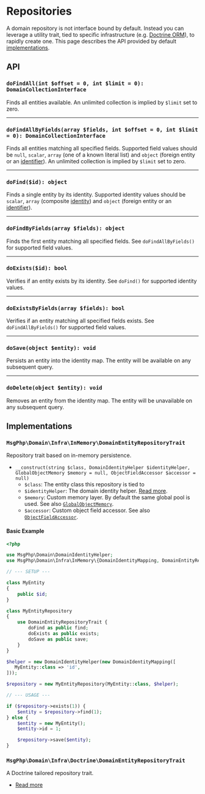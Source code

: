 # Repositories

A domain repository is not interface bound by default. Instead you can leverage a utility trait, tied to specific
infrastructure (e.g. [Doctrine ORM](../infrastructure/doctrine-orm.md)), to rapidly create one. This page describes the
API provided by default [implementations](#implementations).

## API

### `doFindAll(int $offset = 0, int $limit = 0): DomainCollectionInterface`

Finds all entities available. An unlimited collection is implied by `$limit` set to zero.

---

### `doFindAllByFields(array $fields, int $offset = 0, int $limit = 0): DomainCollectionInterface`

Finds all entities matching all specified fields. Supported field values should be `null`, `scalar`, `array` (one of a
known literal list) and `object` (foreign entity or an [identifier](identifiers.md)). An unlimited collection is implied
by `$limit` set to zero.

---

### `doFind($id): object`

Finds a single entity by its identity. Supported identity values should be `scalar`, `array` (composite [identity](identities.md))
and `object` (foreign entity or an [identifier](identifiers.md)).

---

### `doFindByFields(array $fields): object`

Finds the first entity matching all specified fields. See `doFindAllByFields()` for supported field values.

---

### `doExists($id): bool`

Verifies if an entity exists by its identity. See `doFind()` for supported identity values.

---

### `doExistsByFields(array $fields): bool`

Verifies if an entity matching all specified fields exists. See `doFindAllByFields()` for supported field values.

---

### `doSave(object $entity): void`

Persists an entity into the identity map. The entity will be available on any subsequent query.

---

### `doDelete(object $entity): void`

Removes an entity from the identity map. The entity will be unavailable on any subsequent query.

## Implementations

### `MsgPhp\Domain\Infra\InMemory\DomainEntityRepositoryTrait`

Repository trait based on in-memory persistence.

- `__construct(string $class, DomainIdentityHelper $identityHelper, GlobalObjectMemory $memory = null, ObjectFieldAccessor $accessor = null)`
    - `$class`: The entity class this repository is tied to
    - `$identityHelper`: The domain identity helper. [Read more](identities.md).
    - `$memory`: Custom memory layer. By default the same global pool is used. See also [`GlobalObjectMemory`][api-globalobjectmemory].
    - `$accessor`: Custom object field accessor. See also [`ObjectFieldAccessor`][api-objectfieldaccessor].

#### Basic Example

```php
<?php

use MsgPhp\Domain\DomainIdentityHelper;
use MsgPhp\Domain\Infra\InMemory\{DomainIdentityMapping, DomainEntityRepositoryTrait};

// --- SETUP ---

class MyEntity
{
    public $id;
}

class MyEntityRepository
{
    use DomainEntityRepositoryTrait {
        doFind as public find;
        doExists as public exists;
        doSave as public save;
    }
}

$helper = new DomainIdentityHelper(new DomainIdentityMapping([
   MyEntity::class => 'id',
]));

$repository = new MyEntityRepository(MyEntity::class, $helper);

// --- USAGE ---

if ($repository->exists(1)) {
    $entity = $repository->find(1);
} else {
    $entity = new MyEntity();
    $entity->id = 1;

    $repository->save($entity);
}
```

### `MsgPhp\Domain\Infra\Doctrine\DomainEntityRepositoryTrait`

A Doctrine tailored repository trait.

- [Read more](../infrastructure/doctrine-orm.md#domain-repository)

[api-globalobjectmemory]: https://msgphp.github.io/api/MsgPhp/Domain/Infra/InMemory/GlobalObjectMemory.html
[api-objectfieldaccessor]: https://msgphp.github.io/api/MsgPhp/Domain/Infra/InMemory/ObjectFieldAccessor.html
